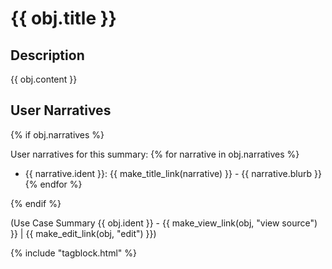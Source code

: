 # {{ obj.title }}

<!-- **ID: {{ obj.ident }}** [(permalink)](...) -->

## Description

{{ obj.content }}

## User Narratives

{% if obj.narratives %}

User narratives for this summary:
{% for narrative in obj.narratives %}
* {{ narrative.ident }}: {{ make_title_link(narrative) }} - {{ narrative.blurb }}
{% endfor %}

{% endif %}

(Use Case Summary {{ obj.ident }} - {{ make_view_link(obj, "view source") }} | {{ make_edit_link(obj, "edit") }})

{% include "tagblock.html" %}

